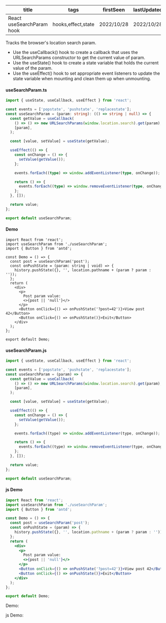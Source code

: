 | title                     | tags               | firstSeen  | lastUpdated |
| ------------------------- | ------------------ | ---------- | ----------- |
| React useSearchParam hook | hooks,effect,state | 2022/10/28 | 2022/10/28  |

Tracks the browser's location search param.

- Use the useCallback() hook to create a callback that uses the URLSearchParams constructor to get the current value of param.
- Use the useState() hook to create a state variable that holds the current value of the param.
- Use the useEffect() hook to set appropriate event listeners to update the state variable when mounting and clean them up when unmounting.

#### useSearchParam.ts

```ts
import { useState, useCallback, useEffect } from 'react';

const events = ['popstate', 'pushstate', 'replacestate'];
const useSearchParam = (param: string): (() => string | null) => {
  const getValue = useCallback(
    () => () => new URLSearchParams(window.location.search).get(param),
    [param],
  );

  const [value, setValue] = useState(getValue);

  useEffect(() => {
    const onChange = () => {
      setValue(getValue());
    };

    events.forEach((type) => window.addEventListener(type, onChange));

    return () => {
      events.forEach((type) => window.removeEventListener(type, onChange));
    };
  }, []);

  return value;
};

export default useSearchParam;
```

#### Demo

```tsx | pure
import React from 'react';
import useSearchParam from './useSearchParam';
import { Button } from 'antd';

const Demo = () => {
  const post = useSearchParam('post');
  const onPushState = (param: string | void) => {
    history.pushState({}, '', location.pathname + (param ? param : ''));
  };
  return (
    <div>
      <p>
        Post param value:
        <>{post || 'null'}</>
      </p>
      <Button onClick={() => onPushState('?post=42')}>View post 42</Button>
      <Button onClick={() => onPushState()}>Exit</Button>
    </div>
  );
};

export default Demo;
```

#### useSearchParam.js

```js
import { useState, useCallback, useEffect } from 'react';

const events = ['popstate', 'pushstate', 'replacestate'];
const useSearchParam = (param) => {
  const getValue = useCallback(
    () => () => new URLSearchParams(window.location.search).get(param),
    [param],
  );

  const [value, setValue] = useState(getValue);

  useEffect(() => {
    const onChange = () => {
      setValue(getValue());
    };

    events.forEach((type) => window.addEventListener(type, onChange));

    return () => {
      events.forEach((type) => window.removeEventListener(type, onChange));
    };
  }, []);

  return value;
};

export default useSearchParam;
```

#### js Demo

```jsx | pure
import React from 'react';
import useSearchParam from './useSearchParam';
import { Button } from 'antd';

const Demo = () => {
  const post = useSearchParam('post');
  const onPushState = (param) => {
    history.pushState({}, '', location.pathname + (param ? param : ''));
  };
  return (
    <div>
      <p>
        Post param value:
        <>{post || 'null'}</>
      </p>
      <Button onClick={() => onPushState('?post=42')}>View post 42</Button>
      <Button onClick={() => onPushState()}>Exit</Button>
    </div>
  );
};

export default Demo;
```

Demo:

<code src="./Demo.tsx"></code>

js Demo:

<code src="./js/Demo.jsx"></code>
